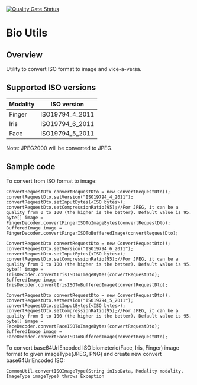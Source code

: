 [![Quality Gate Status](https://sonarcloud.io/api/project_badges/measure?branch=develop&project=mosip_biometrics-util&metric=alert_status)](https://sonarcloud.io/dashboard?branch=develop&id=mosip_biometrics-util)

# Bio Utils

## Overview
Utility to convert ISO format to image and vice-a-versa.

## Supported ISO versions

| Modality    | ISO version     |
| ----------- | ----------------|
| Finger      | ISO19794_4_2011 |
| Iris        | ISO19794_6_2011 |
| Face        | ISO19794_5_2011 |

Note: JPEG2000 will be converted to JPEG.

## Sample code

To convert from ISO format to image:

```
ConvertRequestDto convertRequestDto = new ConvertRequestDto();
convertRequestDto.setVersion("ISO19794_4_2011");
convertRequestDto.setInputBytes(<ISO bytes>); 
convertRequestDto.setCompressionRatio(95);//For JPEG, it can be a quality from 0 to 100 (the higher is the better). Default value is 95.
byte[] image = FingerDecoder.convertFingerISOToImageBytes(convertRequestDto);
BufferedImage image = FingerDecoder.convertFingerISOToBufferedImage(convertRequestDto);
```

```
ConvertRequestDto convertRequestDto = new ConvertRequestDto();
convertRequestDto.setVersion("ISO19794_6_2011");
convertRequestDto.setInputBytes(<ISO bytes>);
convertRequestDto.setCompressionRatio(95);//For JPEG, it can be a quality from 0 to 100 (the higher is the better). Default value is 95.
byte[] image = IrisDecoder.convertIrisISOToImageBytes(convertRequestDto);
BufferedImage image = IrisDecoder.convertIrisISOToBufferedImage(convertRequestDto);
```

```
ConvertRequestDto convertRequestDto = new ConvertRequestDto();
convertRequestDto.setVersion("ISO19794_5_2011");
convertRequestDto.setInputBytes(<ISO bytes>);
convertRequestDto.setCompressionRatio(95);//For JPEG, it can be a quality from 0 to 100 (the higher is the better). Default value is 95.
byte[] image = FaceDecoder.convertFaceISOToImageBytes(convertRequestDto);
BufferedImage image = FaceDecoder.convertFaceISOToBufferedImage(convertRequestDto);
```
  
To convert base64UrlEncoded ISO biometeric(Face, Iris, Finger) image format to given imageType(JPEG, PNG) 
and create new convert base64UrlEncoded ISO:

```
CommonUtil.convertISOImageType(String inIsoData, Modality modality, ImageType imageType) throws Exception
```
